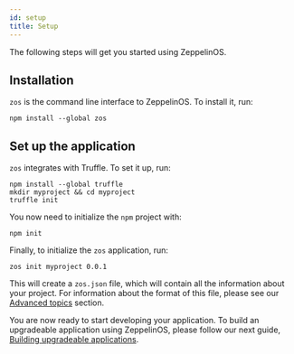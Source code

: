 ```yaml
---
id: setup
title: Setup
---
```


The following steps will get you started using ZeppelinOS.

## Installation

`zos` is the command line interface to ZeppelinOS. To install it, run:

    npm install --global zos

## Set up the application

`zos` integrates with Truffle. To set it up, run:

    npm install --global truffle
    mkdir myproject && cd myproject
    truffle init

You now need to initialize the `npm` project with:

    npm init

Finally, to initialize the `zos` application, run:

    zos init myproject 0.0.1

This will create a `zos.json` file, which will contain all the information about your project. For information about the format of this file, please see our [Advanced topics](advanced.md) section. 

You are now ready to start developing your application. To build an upgradeable application using ZeppelinOS, please follow our next guide, [Building upgradeable applications](building-upgradeable.md).



